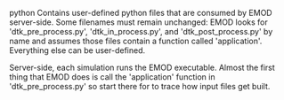 python
   Contains user-defined python files that are consumed by EMOD server-side.
   Some filenames must remain unchanged: EMOD looks for 'dtk_pre_process.py',
   'dtk_in_process.py', and 'dtk_post_process.py' by name and assumes those
   files contain a function called 'application'. Everything else can be 
   user-defined.



Server-side, each simulation runs the EMOD executable. Almost the first thing
that EMOD does is call the 'application' function in 'dtk_pre_process.py' so
start there for to trace how input files get built.